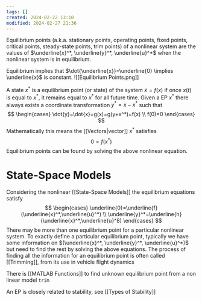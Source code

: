 ```yaml
---
tags: []
created: 2024-02-22 13:10
modified: 2024-02-27 21:36
---
```

Equilibrium points (a.k.a. stationary points, operating points, fixed points, critical points, steady-state points, trim points) of a nonlinear system are the values of $\underline{x}^*, \underline{y}^*, \underline{u}^*$ when the nonlinear system is in equilibrium. 

Equilibrium implies that $\dot{\underline{x}}=\underline{0} \implies \underline{x}$ is constant.
![[Equilibrium Points.png]]


A state $x^*$ is a equilibrium point (or state) of the system $\dot{x}=f(x)$ if once $x(t)$ is equal to $x^*$, it remains equal to $x^*$ for all future time. Given a EP $x^*$ there always exists a coordinate transformation $y^*=x-x^*$ such that $$
\begin{cases}
\dot{y}=\dot{x}=g(x)=g(y+x^*)=f(x) \\
f(0)=0
\end{cases}
$$
Mathematically this means the [[Vectors|vector]] $x^*$ satisfies $$
0=f(x^*)
$$Equilibrium points can be found by solving the above nonlinear equation.

# State-Space Models
Considering the nonlinear [[State-Space Models]] the equilibrium equations satisfy $$
\begin{cases}
\underline{0}=\underline{f}(\underline{x}^*,\underline{u}^*) \\
\underline{y}^*=\underline{h}(\underline{x}^*,\underline{u}^8)
\end{cases}
$$
There may be more than one equilibrium point for a particular nonlinear system. To exactly define a particular equilibrium point, typically we have some information on $(\underline{x}^*, \underline{y}^*, \underline{u}^*)$ but need to find the rest by solving the above equations. The process of finding all the information for an equilibrium point is often called [[Trimming]], from its use in vehicle flight dynamics

There is [[MATLAB Functions]] to find unknown equilibrium point from a non linear model `trim`

An EP is closely related to stability, see [[Types of Stability]]